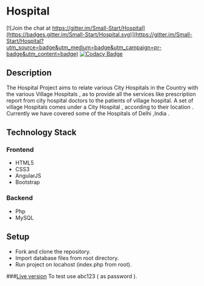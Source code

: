 # Hospital

[![Join the chat at https://gitter.im/Small-Start/Hospital](https://badges.gitter.im/Small-Start/Hospital.svg)](https://gitter.im/Small-Start/Hospital?utm_source=badge&utm_medium=badge&utm_campaign=pr-badge&utm_content=badge)
[![Codacy Badge](https://api.codacy.com/project/badge/Grade/1d66e0e995cb472c806754f34835bfab)](https://www.codacy.com/app/aayush113002/Hospital?utm_source=github.com&amp;utm_medium=referral&amp;utm_content=Small-Start/Hospital&amp;utm_campaign=Badge_Grade)
## Description 
The Hospital Project aims to relate various City Hospitals in the Country with the various Village Hospitals , as to provide 
all the services like prescription report from city hospital doctors to the patients of village hospital.
A set of village Hospitals comes under a City Hospital , according to their location .
Currently we have covered some of the Hospitals of Delhi ,India . 

## Technology Stack
### Frontend
- HTML5
- CSS3
- AngularJS 
- Bootstrap

### Backend
- Php
- MySQL

## Setup
- Fork and clone the repository.
- Import database files from root directory.
- Run project on locahost (index.php from root). 

###<a href="http://hospitalp.esy.es/hospitalp/#/">Live version</a> 
To test use abc123 ( as password ).

